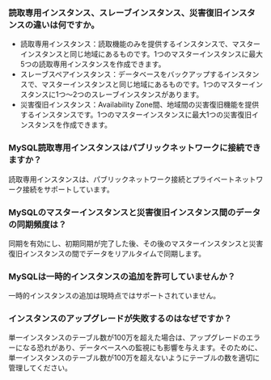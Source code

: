 ### 読取専用インスタンス、スレーブインスタンス、災害復旧インスタンスの違いは何ですか。
- 読取専用インスタンス：読取機能のみを提供するインスタンスで、マスターインスタンスと同じ地域にあるものです。1つのマスターインスタンスに最大5つの読取専用インスタンスを作成できます。
- スレーブスペアインスタンス：データベースをバックアップするインスタンスで、マスターインスタンスと同じ地域にあるものです。1つのマスターインスタンスに1つ～2つのスレーブインスタンスがあります。
- 災害復旧インスタンス：Availability Zone間、地域間の災害復旧機能を提供するインスタンスです。1つのマスターインスタンスに最大1つの災害復旧インスタンスを作成できます。

### MySQL読取専用インスタンスはパブリックネットワークに接続できますか？
読取専用インスタンスは、パブリックネットワーク接続とプライベートネットワーク接続をサポートしています。

### MySQLのマスターインスタンスと災害復旧インスタンス間のデータの同期頻度は？
同期を有効にし、初期同期が完了した後、その後のマスターインスタンスと災害復旧インスタンスの間でデータをリアルタイムで同期します。

### MySQLは一時的インスタンスの追加を許可していませんか？
一時的インスタンスの追加は現時点ではサポートされていません。

### インスタンスのアップグレードが失敗するのはなぜですか？
単一インスタンスのテーブル数が100万を超えた場合は、アップグレードのエラーになる恐れがあり、データベースへの監視にも影響を与えます。そのために、単一インスタンスのテーブル数が100万を超えないようにテーブルの数を適切に管理してください。

